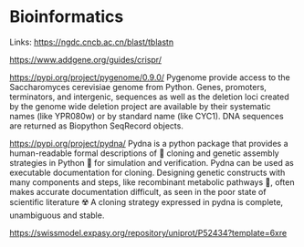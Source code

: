 # Bioinformatics

Links:
https://ngdc.cncb.ac.cn/blast/tblastn

https://www.addgene.org/guides/crispr/

https://pypi.org/project/pygenome/0.9.0/
Pygenome provide access to the Saccharomyces cerevisiae genome from Python. 
Genes, promoters, terminators, and intergenic, sequences as well as the deletion loci created by the genome wide deletion project are available by their systematic names (like YPR080w) or by standard name (like CYC1). 
DNA sequences are returned as Biopython SeqRecord objects.

https://pypi.org/project/pydna/
Pydna is a python package that provides a human-readable formal descriptions of 🧬 cloning and genetic assembly strategies in Python 🐍 for simulation and verification. 
Pydna can be used as executable documentation for cloning.
Designing genetic constructs with many components and steps, like recombinant metabolic pathways 🧫, often makes accurate documentation difficult, as seen in the poor state of scientific literature ☢️
A cloning strategy expressed in pydna is complete, unambiguous and stable.

https://swissmodel.expasy.org/repository/uniprot/P52434?template=6xre
